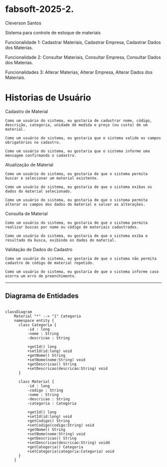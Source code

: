 # fabsoft-2025-2.

Cleverson Santos

Sistema para controle de estoque de materiais

Funcionalidade 1: Cadastrar Materiais, Cadastrar Empresa, Cadastrar Dados dos Materias.

Funcionalidade 2: Consultar Materiais, Consultar Empresa, Consultar Dados dos Materias.

Funcionalidades 3: Alterar Materias, Alterar Empresa, Alterar Dados dos Materiais.

# Historias de Usuário

Cadastro de Material

    Como um usuário do sistema, eu gostaria de cadastrar nome, código, descrição, categoria, unidade de medida e preço (ou custo) de um material.

    Como um usuário do sistema, eu gostaria que o sistema valide os campos obrigatórios no cadastro.

    Como um usuário do sistema, eu gostaria que o sistema informe uma mensagem confirmando o cadastro.

Atualização de Material

    Como um usuário do sistema, eu gostaria de que o sistema permita buscar e selecionar um material existente.

    Como um usuário do sistema, eu gostaria de que o sistema exibas os dados do material selecionado.

    Como um usuário do sistema, eu gostaria de que o sistema permita alterar os campos dos dados do material e salvar as alterações.

Consulta de Material

    Como um usuário do sistema, eu gostaria de que o sistema permita realizar buscas por nome ou código de materiais cadastrados.

    Como um usuário do sistema, eu gostaria de que o sistema exiba o resultado da busca, exibindo os dados do material.

Validação de Dados do Cadastro

    Como um usuário do sistema, eu gostaria de que o sistema não permita cadastro de código de material repetido.

    Como um usuário do sistema, eu gostaria de que o sistema informe caso ocorra um erro de preenchimento.


---
Diagrama de Entidades
---
```mermaid

classDiagram
    Material "*" --> "1" Categoria
    namespace entity {
      class Categoria {
          -id : long
          -nome : String
          -descricao : String

          +getId() long
          +setId(id:long) void
          +getNome() String
          +setNome(nome:String) void
          +getDescricao() String
          +setDescricao(descricao:String) void
      }

      class Material {
          -id : long
          -codigo : String
          -nome : String
          -descricao : String
          -categoria : Categoria

          +getId() long
          +setId(id:long) void
          +getCodigo() String
          +setCodigo(codigo:String) void
          +getNome() String
          +setNome(nome:String) void
          +getDescricao() String
          +setDescricao(descricao:String) voidd
          +getCategoria() Categoria
          +setCategoria(categoria:Categoria) void
      }
    }


